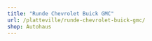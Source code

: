 ```yaml
---
title: "Runde Chevrolet Buick GMC"
url: /platteville/runde-chevrolet-buick-gmc/
shop: Autohaus
---
```

